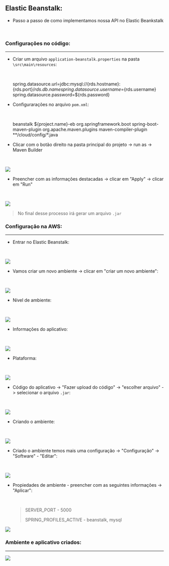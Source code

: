 ## Elastic Beanstalk:

* Passo a passo de como implementamos nossa API no Elastic Beankstalk

  ​

### Configurações no código:

----------

* Criar um arquivo `application-beanstalk.properties` na pasta `\src\main\resources`:

  ​

	spring.datasource.url=jdbc:mysql://{rds.hostname}:{rds.port}/${rds.db.name}
	spring.datasource.username=${rds.username}
	spring.datasource.password=${rds.password}


* Configurarações no arquivo `pom.xml`:

  ​

	<profiles>	
		<profile>
			<id>beanstalk</id>
			<build>
				<finalName>${project.name}-eb</finalName>
				<plugins>
					<plugin>
						<groupId>org.springframework.boot</groupId>
						<artifactId>spring-boot-maven-plugin</artifactId>
					</plugin>
					<plugin>
						<groupId>org.apache.maven.plugins</groupId>
						<artifactId>maven-compiler-plugin</artifactId>
						<configuration>
							<excludes>
								<exclude>**/cloud/config/*.java</exclude>
							</excludes>
						</configuration>
					</plugin>
				</plugins>
			</build>
		</profile>
	</profiles>
* Clicar com o botão direito na pasta principal do projeto -> run as -> Maven Builder

  ​

<img src="https://github.com/Feruaro/Five-Stars-Bank/blob/main/Imagens/1_deploy.jpg"/>

* Preencher com as informações destacadas -> clicar em "Apply" -> clicar em "Run"

  ​

<img src="https://github.com/Feruaro/Five-Stars-Bank/blob/main/Imagens/2_deploy.jpg"/>

> No final desse processo irá gerar um arquivo `.jar`

### Configuração na AWS:

--------

* Entrar no Elastic Beanstalk:

  ​

<img src="https://github.com/Feruaro/Five-Stars-Bank/blob/main/Imagens/3_deploy.jpg"/>

* Vamos criar um novo ambiente -> clicar em "criar um novo ambiente":

  ​

<img src="https://github.com/Feruaro/Five-Stars-Bank/blob/main/Imagens/4_deploy.jpg"/>

* Nível de ambiente:

  ​

<img src="https://github.com/Feruaro/Five-Stars-Bank/blob/main/Imagens/5_deploy.jpg"/>

* Informações do aplicativo:

  ​

<img src="https://github.com/Feruaro/Five-Stars-Bank/blob/main/Imagens/6_deploy.jpg"/>

* Plataforma:

  ​

<img src="https://github.com/Feruaro/Five-Stars-Bank/blob/main/Imagens/7_deploy.jpg"/>

* Código do aplicativo -> "Fazer upload do código" -> "escolher arquivo" -> selecionar o arquivo `.jar`:

  ​

<img src="https://github.com/Feruaro/Five-Stars-Bank/blob/main/Imagens/8_deploy.jpg"/>

* Criando o ambiente:

  ​

<img src="https://github.com/Feruaro/Five-Stars-Bank/blob/main/Imagens/9_deploy.jpg"/>

* Criado o ambiente temos mais uma configuração -> "Configuração" -> "Software" - "Editar":

  ​

<img src="https://github.com/Feruaro/Five-Stars-Bank/blob/main/Imagens/10_deploy.jpg"/>

* Propiedades de ambiente - preencher com as seguintes informações -> "Aplicar":

  ​

  > SERVER_PORT  -  5000
  >
  > SPRING_PROFILES_ACTIVE  -  beanstalk, mysql

<img src="https://github.com/Feruaro/Five-Stars-Bank/blob/main/Imagens/11_deploy.jpg"/>

### Ambiente e aplicativo criados:

------

<img src="https://github.com/Feruaro/Five-Stars-Bank/blob/main/Imagens/12_deploy.jpg"/>